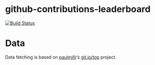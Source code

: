 # github-contributions-leaderboard

[![Build Status](https://travis-ci.org/razorfish-tech/github-contributions-leaderboard.svg?branch=master)](https://travis-ci.org/razorfish-tech/github-contributions-leaderboard)

# Data

Data fetching is based on [paulmillr](https://github.com/paulmillr)’s [git.io/top](http://git.io/top) project.

